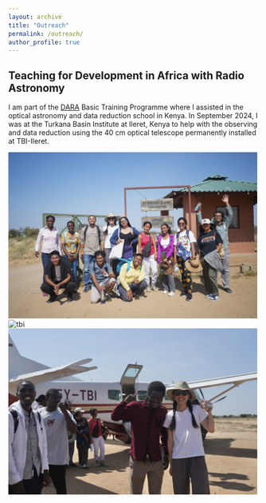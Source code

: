 ```yaml
---
layout: archive
title: "Outreach"
permalink: /outreach/
author_profile: true
---
```


Teaching for Development in Africa with Radio Astronomy
------

I am part of the [DARA](https://www.dara-project.org/) Basic Training Programme where I assisted in the optical astronomy and data reduction school in Kenya. In September 2024, I was at the Turkana Basin Institute at Ileret, Kenya to help with the observing and data reduction using the 40 cm optical telescope permanently installed at TBI-Ileret.

<img src="/images/tbi.jpg" alt="tbi" width="500"/> <img src="/images/40cm.png" alt="tbi" width="250"/>
<img src="/images/tbiplane.jpg" alt="tbi" width="500"/>